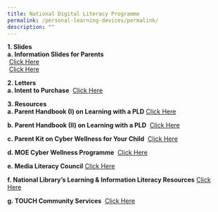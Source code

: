 ```yaml
---
title: National Digital Literacy Programme
permalink: /personal-learning-devices/permalink/
description: ""
---
```


**1. Slides**  
**a. Information Slides for Parents**  
 [Click Here](https://go.gov.sg/wgspdlp-parentinfo)   
 [Click Here](https://go.gov.sg/wgspdlp-parent2) 

**2. Letters**  
**a. Intent to Purchase**  
[Click Here](https://go.gov.sg/pdlpadmin)

**3. Resources**  
**a. Parent Handbook (I) on Learning with a PLD** 
[Click Here](https://go.gov.sg/wgspdlp-handbook1) 

**b. Parent Handbook (II) on Learning with a PLD**   [Click Here](https://go.gov.sg/wgspdlp-handbook2)

**c. Parent Kit on Cyber Wellness for Your Child**   [Click Here](https://go.gov.sg/moe-cyber-wellness) 

**d. MOE Cyber Wellness Programme**    [Click Here](https://www.moe.gov.sg/programmes/cyber-wellness/) 

**e. Media Literacy Council** [Click Here](https://go.gov.sg/better-internet-sg/) 

**f. National Library’s Learning & Information Literacy Resources** [Click Here](https://sure.nlb.gov.sg/)  

**g. TOUCH Community Services**   [Click Here](https://help123.sg/)